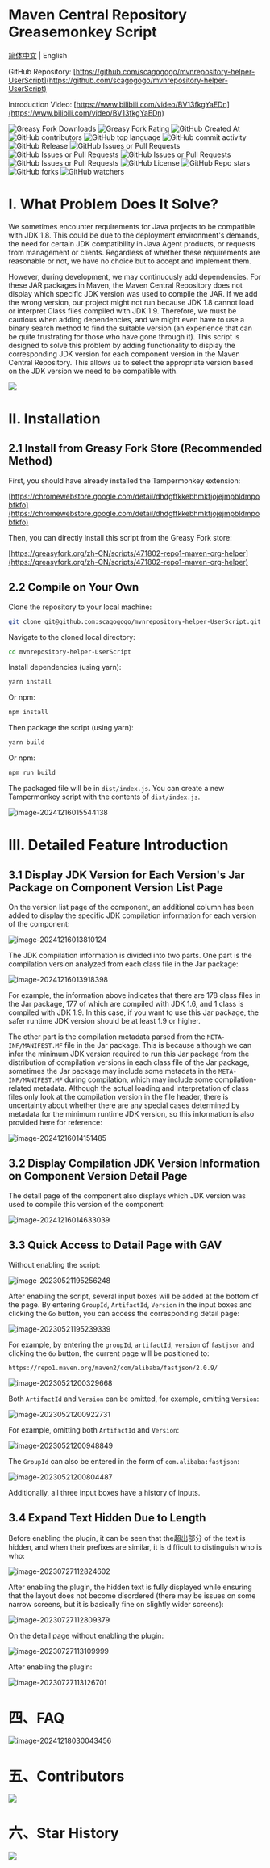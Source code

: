# Maven Central Repository Greasemonkey Script

[简体中文](./README.md) | English

GitHub Repository: [https://github.com/scagogogo/mvnrepository-helper-UserScript](https://github.com/scagogogo/mvnrepository-helper-UserScript)

Introduction Video: [https://www.bilibili.com/video/BV13fkgYaEDn](https://www.bilibili.com/video/BV13fkgYaEDn)

![Greasy Fork Downloads](https://img.shields.io/greasyfork/dt/471802)   ![Greasy Fork Rating](https://img.shields.io/greasyfork/rating-count/471802)   ![GitHub Created At](https://img.shields.io/github/created-at/scagogogo/mvnrepository-helper-UserScript)   ![GitHub contributors](https://img.shields.io/github/contributors-anon/scagogogo/mvnrepository-helper-UserScript)   ![GitHub top language](https://img.shields.io/github/languages/top/scagogogo/mvnrepository-helper-UserScript)   ![GitHub commit activity](https://img.shields.io/github/commit-activity/t/scagogogo/mvnrepository-helper-UserScript)   ![GitHub Release](https://img.shields.io/github/v/release/scagogogo/mvnrepository-helper-UserScript)    ![GitHub Issues or Pull Requests](https://img.shields.io/github/issues/scagogogo/mvnrepository-helper-UserScript)   ![GitHub Issues or Pull Requests](https://img.shields.io/github/issues-closed/scagogogo/mvnrepository-helper-UserScript)   ![GitHub Issues or Pull Requests](https://img.shields.io/github/issues-pr/scagogogo/mvnrepository-helper-UserScript)   ![GitHub Issues or Pull Requests](https://img.shields.io/github/issues-pr-closed/scagogogo/mvnrepository-helper-UserScript)   ![GitHub License](https://img.shields.io/github/license/scagogogo/mvnrepository-helper-UserScript)   ![GitHub Repo stars](https://img.shields.io/github/stars/scagogogo/mvnrepository-helper-UserScript)   ![GitHub forks](https://img.shields.io/github/forks/scagogogo/mvnrepository-helper-UserScript)   ![GitHub watchers](https://img.shields.io/github/watchers/scagogogo/mvnrepository-helper-UserScript)

# I. What Problem Does It Solve?

We sometimes encounter requirements for Java projects to be compatible with JDK 1.8. This could be due to the deployment environment's demands, the need for certain JDK compatibility in Java Agent products, or requests from management or clients. Regardless of whether these requirements are reasonable or not, we have no choice but to accept and implement them.

However, during development, we may continuously add dependencies. For these JAR packages in Maven, the Maven Central Repository does not display which specific JDK version was used to compile the JAR. If we add the wrong version, our project might not run because JDK 1.8 cannot load or interpret Class files compiled with JDK 1.9. Therefore, we must be cautious when adding dependencies, and we might even have to use a binary search method to find the suitable version (an experience that can be quite frustrating for those who have gone through it). This script is designed to solve this problem by adding functionality to display the corresponding JDK version for each component version in the Maven Central Repository. This allows us to select the appropriate version based on the JDK version we need to be compatible with.

<img src="data/demo-video.gif">

# II. Installation

## 2.1 Install from Greasy Fork Store (Recommended Method)

First, you should have already installed the Tampermonkey extension:

[https://chromewebstore.google.com/detail/dhdgffkkebhmkfjojejmpbldmpobfkfo](https://chromewebstore.google.com/detail/dhdgffkkebhmkfjojejmpbldmpobfkfo)

Then, you can directly install this script from the Greasy Fork store:

[https://greasyfork.org/zh-CN/scripts/471802-repo1-maven-org-helper](https://greasyfork.org/zh-CN/scripts/471802-repo1-maven-org-helper)

## 2.2 Compile on Your Own

Clone the repository to your local machine:

```bash
git clone git@github.com:scagogogo/mvnrepository-helper-UserScript.git
```

Navigate to the cloned local directory:

```bash
cd mvnrepository-helper-UserScript
```

Install dependencies (using yarn):

```bash
yarn install
```

Or npm:

```bash
npm install
```

Then package the script (using yarn):

```bash
yarn build
```

Or npm:

```bash
npm run build
```

The packaged file will be in `dist/index.js`. You can create a new Tampermonkey script with the contents of `dist/index.js`.

![image-20241216015544138](./README.assets/image-20241216015544138.png)
# III. Detailed Feature Introduction

## 3.1 Display JDK Version for Each Version's Jar Package on Component Version List Page

On the version list page of the component, an additional column has been added to display the specific JDK compilation information for each version of the component:

![image-20241216013810124](./README.assets/image-20241216013810124.png)

The JDK compilation information is divided into two parts. One part is the compilation version analyzed from each class file in the Jar package:

![image-20241216013918398](./README.assets/image-20241216013918398.png)

For example, the information above indicates that there are 178 class files in the Jar package, 177 of which are compiled with JDK 1.6, and 1 class is compiled with JDK 1.9. In this case, if you want to use this Jar package, the safer runtime JDK version should be at least 1.9 or higher.

The other part is the compilation metadata parsed from the `META-INF/MANIFEST.MF` file in the Jar package. This is because although we can infer the minimum JDK version required to run this Jar package from the distribution of compilation versions in each class file of the Jar package, sometimes the Jar package may include some metadata in the `META-INF/MANIFEST.MF` during compilation, which may include some compilation-related metadata. Although the actual loading and interpretation of class files only look at the compilation version in the file header, there is uncertainty about whether there are any special cases determined by metadata for the minimum runtime JDK version, so this information is also provided here for reference:

![image-20241216014151485](./README.assets/image-20241216014151485.png)

## 3.2 Display Compilation JDK Version Information on Component Version Detail Page

The detail page of the component also displays which JDK version was used to compile this version of the component:

![image-20241216014633039](./README.assets/image-20241216014633039.png)

## 3.3 Quick Access to Detail Page with GAV

Without enabling the script:

![image-20230521195256248](README.assets/image-20230521195256248.png)

After enabling the script, several input boxes will be added at the bottom of the page. By entering `GroupId`, `ArtifactId`, `Version` in the input boxes and clicking the `Go` button, you can access the corresponding detail page:

![image-20230521195239339](README.assets/image-20230521195239339.png)

For example, by entering the `groupId`, `artifactId`, `version` of `fastjson` and clicking the `Go` button, the current page will be positioned to:

```plaintext
https://repo1.maven.org/maven2/com/alibaba/fastjson/2.0.9/
```

![image-20230521200329668](README.assets/image-20230521200329668.png)

Both `ArtifactId` and `Version` can be omitted, for example, omitting `Version`:

![image-20230521200922731](README.assets/image-20230521200922731.png)

For example, omitting both `ArtifactId` and `Version`:

![image-20230521200948849](README.assets/image-20230521200948849.png)

The `GroupId` can also be entered in the form of `com.alibaba:fastjson`:

![image-20230521200804487](README.assets/image-20230521200804487.png)

Additionally, all three input boxes have a history of inputs.

## 3.4 Expand Text Hidden Due to Length

Before enabling the plugin, it can be seen that the超出部分 of the text is hidden, and when their prefixes are similar, it is difficult to distinguish who is who:

![image-20230727112824602](README.assets/image-20230727112824602.png)

After enabling the plugin, the hidden text is fully displayed while ensuring that the layout does not become disordered (there may be issues on some narrow screens, but it is basically fine on slightly wider screens):

![image-20230727112809379](README.assets/image-20230727112809379.png)

On the detail page without enabling the plugin:

![image-20230727113109999](README.assets/image-20230727113109999.png)

After enabling the plugin:

![image-20230727113126701](README.assets/image-20230727113126701.png)

# 四、FAQ



![image-20241218030043456](./README.assets/image-20241218030043456.png)



# 五、Contributors

<img src="https://contrib.nn.ci/api?repo=scagogogo/mvnrepository-helper-UserScript" />

# 六、Star History

<img src="https://starchart.cc/scagogogo/mvnrepository-helper-UserScript.svg" />









































